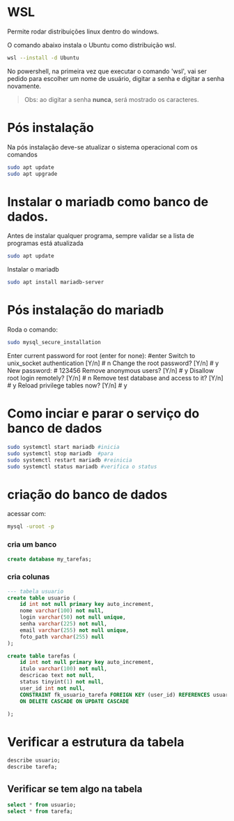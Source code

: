 # WSL 
Permite rodar distribuições linux dentro do windows.

O comando abaixo instala o Ubuntu como distribuição wsl.
```bash
wsl --install -d Ubuntu 
```
No powershell, na primeira vez que executar o comando 'wsl', vai ser pedido para escolher um nome de usuário, digitar a senha e digitar a senha novamente.

> Obs: ao digitar a senha **nunca**, será mostrado os caracteres.

# Pós instalação 
Na pós instalação deve-se atualizar o sistema operacional com os comandos 

```bash 
sudo apt update 
sudo apt upgrade 
```

# Instalar o mariadb como banco de dados.

Antes de instalar qualquer programa, sempre validar se a lista de programas está atualizada

```bash
sudo apt update
```

Instalar o mariadb 
```bash
sudo apt install mariadb-server
```

# Pós instalação do mariadb 
Roda o comando:
```bash
sudo mysql_secure_installation
```

Enter current password for root (enter for none):  #enter 
Switch to unix_socket authentication [Y/n]      # n
Change the root password? [Y/n]  # y
New password:  # 123456
Remove anonymous users? [Y/n] # y
Disallow root login remotely? [Y/n] # n
Remove test database and access to it? [Y/n] # y
Reload privilege tables now? [Y/n] # y

# Como inciar e parar o serviço do banco de dados 
```bash
sudo systemctl start mariadb #inicia
sudo systemctl stop mariadb  #para
sudo systemctl restart mariadb #reinicia
sudo systemctl status mariadb #verifica o status 
```

# criação do banco de dados
acessar com:

```bash
mysql -uroot -p
```
### cria um banco
```sql
create database my_tarefas;
```

### cria colunas 
```sql
--- tabela usuario
create table usuario (
    id int not null primary key auto_increment, 
    nome varchar(100) not null,
    login varchar(50) not null unique,
    senha varchar(225) not null,
    email varchar(255) not null unique, 
    foto_path varchar(255) null
);
```

```sql
create table tarefas (
    id int not null primary key auto_increment, 
    itulo varchar(100) not null,
    descricao text not null,
    status tinyint(1) not null,
    user_id int not null,
    CONSTRAINT fk_usuario_tarefa FOREIGN KEY (user_id) REFERENCES usuario (id)
    ON DELETE CASCADE ON UPDATE CASCADE

);
```

# Verificar a estrutura da tabela
```sql
describe usuario;
describe tarefa;
```
## Verificar se tem algo na tabela
```sql
select * from usuario;
select * from tarefa;
```

